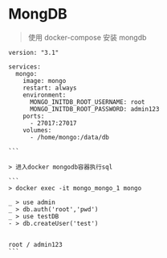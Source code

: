 # MongDB

> 使用 docker-compose 安装 mongdb

````
version: "3.1"

services:
  mongo:
    image: mongo
    restart: always
    environment:
      MONGO_INITDB_ROOT_USERNAME: root
      MONGO_INITDB_ROOT_PASSWORD: admin123
    ports:
      - 27017:27017
    volumes:
      - /home/mongo:/data/db

```

> 进入docker mongodb容器执行sql

```
> docker exec -it mongo_mongo_1 mongo

_ > use admin
_ > db.auth('root','pwd')
_ > use testDB
- > db.createUser('test')


root / admin123
```
````
